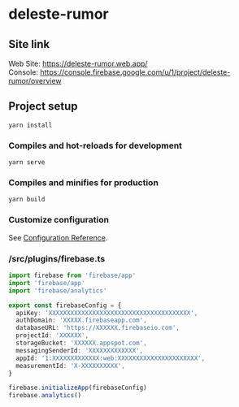 # deleste-rumor

## Site link
Web Site: https://deleste-rumor.web.app/  
Console:  https://console.firebase.google.com/u/1/project/deleste-rumor/overview  

## Project setup
```
yarn install
```

### Compiles and hot-reloads for development
```
yarn serve
```

### Compiles and minifies for production
```
yarn build
```

### Customize configuration
See [Configuration Reference](https://cli.vuejs.org/config/).

### /src/plugins/firebase.ts

```TypeScript
import firebase from 'firebase/app'
import 'firebase/app'
import 'firebase/analytics'

export const firebaseConfig = {
  apiKey: 'XXXXXXXXXXXXXXXXXXXXXXXXXXXXXXXXXXXXXXX',
  authDomain: 'XXXXX.firebaseapp.com',
  databaseURL: 'https://XXXXXX.firebaseio.com',
  projectId: 'XXXXXX',
  storageBucket: 'XXXXXX.appspot.com',
  messagingSenderId: 'XXXXXXXXXXXXX',
  appId: '1:XXXXXXXXXXXXX:web:XXXXXXXXXXXXXXXXXXXXXX',
  measurementId: 'X-XXXXXXXXXX',
}

firebase.initializeApp(firebaseConfig)
firebase.analytics()
```
